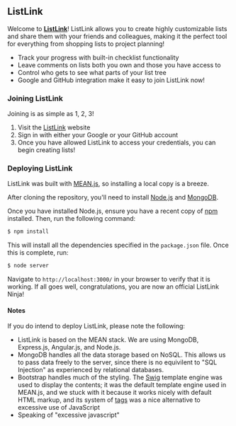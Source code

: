 ## ListLink

Welcome to [**ListLink**](http://okenso.com:3000/)! ListLink allows you to create highly customizable lists and share them with your friends and colleagues, making it the perfect tool for everything from shopping lists to project planning!

* Track your progress with built-in checklist functionality
* Leave comments on lists both you own and those you have access to
* Control who gets to see what parts of your list tree
* Google and GitHub integration make it easy to join ListLink now!

### Joining ListLink

Joining is as simple as 1, 2, 3!

1. Visit the [ListLink](http://okenso.com:3000/) website
2. Sign in with either your Google or your GitHub account
3. Once you have allowed ListLink to access your credentials, you can begin creating lists!

### Deploying ListLink

ListLink was built with [MEAN.js](https://meanjs.org/), so installing a local copy is a breeze.

After cloning the repository, you'll need to install [Node.js](https://nodejs.org/) and [MongoDB](https://www.mongodb.org/).

Once you have installed Node.js, ensure you have a recent copy of [npm](https://www.npmjs.com/) installed. Then, run the following command:

```bash
$ npm install
```

This will install all the dependencies specified in the `package.json` file. Once this is complete, run:

```bash
$ node server
```

Navigate to `http://localhost:3000/` in your browser to verify that it is working. If all goes well, congratulations, you are now an official ListLink Ninja!

#### Notes

If you do intend to deploy ListLink, please note the following:

* ListLink is based on the MEAN stack. We are using MongoDB, Express.js, Angular.js, and Node.js.
* MongoDB handles all the data storage based on NoSQL. This allows us to pass data freely to the server, since there is no equivilent to "SQL Injection" as experienced by relational databases.
* Bootstrap handles much of the styling. The [Swig](http://paularmstrong.github.io/swig/) template engine was used to display the contents; it was the default template engine used in MEAN.js, and we stuck with it because it works nicely with default HTML markup, and its system of [tags](http://paularmstrong.github.io/swig/docs/tags/) was a nice alternative to excessive use of JavaScript
* Speaking of "excessive javascript"
